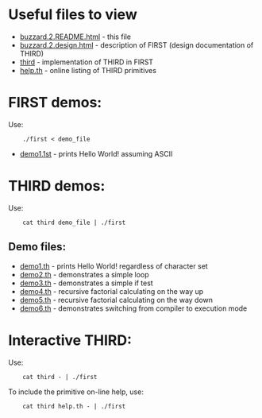# Useful files to view

- [buzzard.2.README.html](buzzard.2.README.html)	- this file
- [buzzard.2.design.html](buzzard.2.design.html)	- description of FIRST (design documentation of THIRD)
- [third](%%REPO_URL%%/1992/buzzard.2/third)		- implementation of THIRD in FIRST
- [help.th](%%REPO_URL%%/1992/buzzard.2/help.th)	- online listing of THIRD primitives


# FIRST demos:

Use:

```
    ./first < demo_file
```

- [demo1.1st](%%REPO_URL%%/1992/buzzard.2/demo1.1st)	- prints Hello World! assuming ASCII


# THIRD demos:

Use:

```
    cat third demo_file | ./first
```


## Demo files:

- [demo1.th](%%REPO_URL%%/1992/buzzard.2/demo1.th)	- prints Hello World! regardless of character set
- [demo2.th](%%REPO_URL%%/1992/buzzard.2/demo2.th)	- demonstrates a simple loop
- [demo3.th](%%REPO_URL%%/1992/buzzard.2/demo3.th)	- demonstrates a simple if test
- [demo4.th](%%REPO_URL%%/1992/buzzard.2/demo4.th)	- recursive factorial calculating on the way up
- [demo5.th](%%REPO_URL%%/1992/buzzard.2/demo5.th)	- recursive factorial calculating on the way down
- [demo6.th](%%REPO_URL%%/1992/buzzard.2/demo6.th)	- demonstrates switching from compiler to execution mode


# Interactive THIRD:

Use:

```
    cat third - | ./first
```

To include the primitive on-line help, use:

```
    cat third help.th - | ./first
```


<!--

    Copyright © 1984-2024 by Landon Curt Noll. All Rights Reserved.

    You are free to share and adapt this file under the terms of this license:

	Creative Commons Attribution-ShareAlike 4.0 International (CC BY-SA 4.0)

    For more information, see:

	https://creativecommons.org/licenses/by-sa/4.0/

-->
